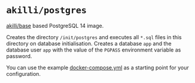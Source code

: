 # `akilli/postgres`

[akilli/base](https://github.com/akilli/base) based PostgreSQL 14 image.

Creates the directory `/init/postgres` and executes all `*.sql` files in this directory on database initialisation. Creates a database `app` and the database user `app` with the value of the `PGPASS` environment variable as password.

You can use the example [docker-compose.yml](docker-compose.yml) as a starting point for your configuration.
